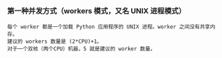 ### 第一种并发方式（workers 模式，又名 UNIX 进程模式）
```
每个 worker 都是一个加载 Python 应用程序的 UNIX 进程。worker 之间没有共享内存。
建议的 workers 数量是 (2*CPU)+1。
对于一个双核（两个CPU）机器，5 就是建议的 worker 数量。

```